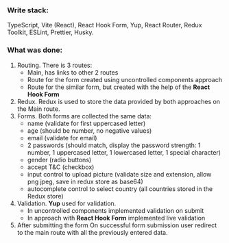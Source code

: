 ### Write stack: 
TypeScript, Vite (React), React Hook Form, Yup, React Router, Redux Toolkit, ESLint, Prettier, Husky.

### What was done:

1. Routing. There is 3 routes:
   - Main, has links to other 2 routes
   - Route for the form created using uncontrolled components approach
   - Route for the similar form, but created with the help of the **React Hook Form**
2. Redux. Redux is used to store the data provided by both approaches on the Main route. 
3. Forms.
   Both forms are collected the same data:
   - name (validate for first uppercased letter)
   - age (should be number, no negative values)
   - email (validate for email)
   - 2 passwords (should match, display the password strength: 1 number, 1 uppercased letter, 1 lowercased letter, 1 special character)
   - gender (radio buttons)
   - accept T&C (checkbox)
   - input control to upload picture (validate size and extension, allow png jpeg, save in redux store as base64)
   - autocomplete control to select country (all countries stored in the Redux store)
4. Validation.
    **Yup** used for validation. 
   - In uncontrolled components implemented validation on submit
   - In approach with **React Hook Form** implemented live validation
5. After submitting the form
    On successful form submission user redirect to the main route with all the previously entered data.